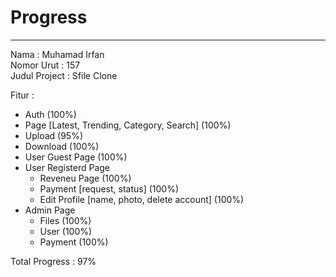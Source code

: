 # Progress
___
Nama : Muhamad Irfan  
Nomor Urut : 157  
Judul Project : Sfile Clone  

Fitur :
- Auth (100%)
- Page [Latest, Trending, Category, Search] (100%)
- Upload (95%)
- Download (100%)
- User Guest Page (100%)
- User Registerd Page
  - Reveneu Page (100%)
  - Payment [request, status] (100%)
  - Edit Profile [name, photo, delete account] (100%)
- Admin Page
  - Files (100%)
  - User (100%)
  - Payment (100%)

Total Progress : 97%
